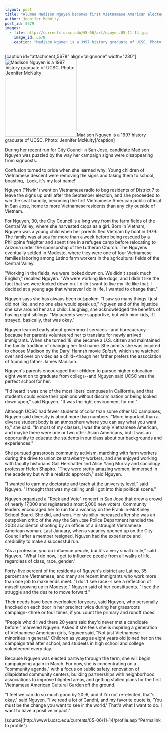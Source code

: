 ```yaml
---
layout: post
title: "Alumna Madison Nguyen becomes first Vietnamese American elected to San Jose City Council"
author: Jennifer McNulty
post_id: 5679
images:
  - file: http://currents.ucsc.edu/05-06/art/nguyen.05-11-14.jpg
    image_id: 5678
    caption: "Madison Nguyen is a 1997 history graduate of UCSC. Photo: Jennifer McNulty"
---
```


[caption id="attachment_5678" align="alignnone" width="230"]<a href="http://localhost/mysite/wp-content/uploads/2005/11/nguyen.05-11-14.jpg"><img class="size-full wp-image-5678" src="http://localhost/mysite/wp-content/uploads/2005/11/nguyen.05-11-14.jpg" alt="Madison Nguyen is a 1997 history graduate of UCSC. Photo: Jennifer McNulty" width="230" height="248" /></a>Madison Nguyen is a 1997 history graduate of UCSC. Photo: Jennifer McNulty[/caption]
<a name="content" id="content"></a>
<p>
  During her recent run for City Council in San Jose, candidate Madison Nguyen was puzzled by the way her campaign signs were disappearing from signposts.
</p>
<p>
  Confusion turned to pride when she learned why: Young children of Vietnamese descent were removing the signs and taking them to school, boasting, 'Look, it's my last name!'
</p>
<p>
  Nguyen ("Nwin") went on Vietnamese radio to beg residents of District 7 to leave the signs up until after the September election, and she proceeded to win the seat handily, becoming the first Vietnamese American public official in San Jose, home to more Vietnamese residents than any city outside of Vietnam.
</p>
<p>
  For Nguyen, 30, the City Council is a long way from the farm fields of the Central Valley, where she harvested crops as a girl. Born in Vietnam, Nguyen was a young child when her parents fled Vietnam by boat in 1979. The family was at sea for more than a week before being rescued by a Philippine freighter and spent time in a refugee camp before relocating to Arizona under the sponsorship of the Lutheran Church. The Nguyens eventually settled in Modesto, where they were one of four Vietnamese families laboring among Latino farm workers in the agricultural fields of the Central Valley.
</p>
<p>
  "Working in the fields, we were looked down on. We didn't speak much English," recalled Nguyen. "We were working like dogs, and I didn't like the fact that we were looked down on. I didn't want to live my life like that. I decided at a young age that whatever I do in life, I wanted to change that."
</p>
<p>
  Nguyen says she has always been outspoken. "I saw so many things I just did not like, and no one else would speak up," Nguyen said of the injustice she saw around her as a child. Laughing, she acknowledged the benefits of having eight siblings: "My parents were supportive, but with nine kids, if I strayed, basically, that was okay."
</p>
<p>
  Nguyen learned early about government services--and bureaucracy--because her parents volunteered her to translate for newly arrived immigrants. When she turned 18, she became a U.S. citizen and maintained the family tradition of changing her first name. She admits she was inspired to choose Madison by the Daryl Hannah movie <i>Splash</i>, which she watched over and over on video as a child--though her father prefers the association of founding father James Madison.
</p>
<p>
  Nguyen's parents encouraged their children to pursue higher education--eight went on to graduate from college--and Nguyen said UCSC was the perfect school for her.
</p>
<p>
  "I'd heard it was one of the most liberal campuses in California, and that students could voice their opinions without discrimination or being looked down upon," said Nguyen. "It was the right environment for me."
</p>
<p>
  Although UCSC had fewer students of color than some other UC campuses, Nguyen said diversity is about more than numbers. "More important than a diverse student body is an atmosphere where you can say what you want to," she said. "In most of my classes, I was the only Vietnamese American, and maybe there were one or two other Asian Americans, but it was an opportunity to educate the students in our class about our backgrounds and experiences."
</p>
<p>
  She pursued grassroots community activism, marching with farm workers during the drive to unionize strawberry workers, and she enjoyed working with faculty historians Gail Hershatter and Alice Yang Murray and sociology professor Helen Shapiro. "They were pretty amazing women, immersed in the academy but with a realistic approach," said Nguyen.
</p>
<p>
  "I wanted to earn my doctorate and teach at the university level," said Nguyen. "I thought that was my calling until I got into this political scene."
</p>
<p>
  Nguyen organized a "Rock and Vote" concert in San Jose that drew a crowd of nearly 17,000 and registered almost 5,000 new voters. Community leaders encouraged her to run for a vacancy on the Franklin-McKinley School Board. She did, and won. Her visibility increased after she was an outspoken critic of the way the San Jose Police Department handled the 2003 accidental shooting by an officer of a distraught Vietnamese American woman. Last January, when a vacancy opened up on the City Council after a member resigned, Nguyen had the experience and credibility to make a successful run.
</p>
<p>
  "As a professor, you do influence people, but it's a very small circle," said Nguyen. "What I do now, I get to influence people from all walks of life, regardless of class, race, gender."
</p>
<p>
  Forty-five percent of the residents of Nguyen's district are Latino, 35 percent are Vietnamese, and many are recent immigrants who work more than one job to make ends meet. "I don't see race--I see a reflection of myself growing up in Modesto," Nguyen said of her constituents. "I see the struggle and the desire to move forward."
</p>
<p>
  Their needs have been overlooked for years, said Nguyen, who personally knocked on each door in her precinct twice during her grassroots campaign--three or four times, if you count the primary and runoff races.
</p>
<p>
  "People who'd lived there 20 years said they'd never met a candidate before," marveled Nguyen. Asked if she feels she is inspiring a generation of Vietnamese American girls, Nguyen said, "Not just Vietnamese--minorities in general." Children as young as eight years old joined her on the campaign trail after school, and students in high school and college volunteered every day.
</p>
<p>
  Because Nguyen was elected partway through the term, she will begin campaigning again in March. For now, she is concentrating on a "community agenda," with a focus on public safety, renovation of dilapidated community centers, building partnerships with neighborhood associations to improve blighted areas, and getting stalled plans for the first Vietnamese American Cultural Garden off the ground.
</p>
<p>
  "I feel we can do so much good by 2006, and if I'm not re-elected, that's okay," said Nguyen. "I've read a lot of Gandhi, and my favorite quote is, 'You must be the change you want to see in the world.' That's what I want to do. I want to have a positive impact."
</p>
<form>
  <input name="t1" size="-1" type="hidden">
</form>




</p>
[source](http://www1.ucsc.edu/currents/05-06/11-14/profile.asp "Permalink to profile")
